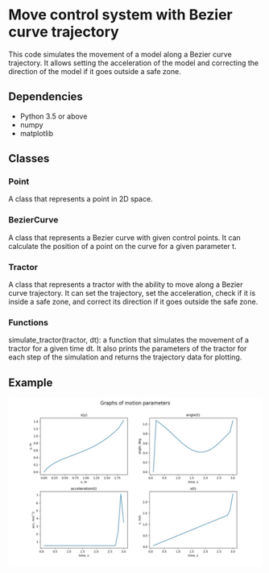 # Move control system with Bezier curve trajectory

This code simulates the movement of a model along a Bezier curve trajectory. It allows setting the acceleration of the model and correcting the direction of the model if it goes outside a safe zone.

## Dependencies
  - Python 3.5 or above
  - numpy
  - matplotlib

## Classes

### Point
A class that represents a point in 2D space.

### BezierCurve
A class that represents a Bezier curve with given control points. It can calculate the position of a point on the curve for a given parameter t.

### Tractor
A class that represents a tractor with the ability to move along a Bezier curve trajectory. It can set the trajectory, set the acceleration, check if it is inside a safe zone, and correct its direction if it goes outside the safe zone.

### Functions
simulate_tractor(tractor, dt): a function that simulates the movement of a tractor for a given time dt. It also prints the parameters of the tractor for each step of the simulation and returns the trajectory data for plotting.


## Example

![k_p, k_d = 0.5, 4](/Examples/ris1.jpeg)


